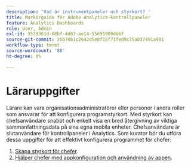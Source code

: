 ```yaml
---
description: 'Vad är instrumentpaneler och styrkort? '
title: Markörguide för Adobe Analytics-kontrollpaneler
feature: Analytics Dashboards
role: User, Admin
exl-id: 3538361d-68bf-4d67-ae14-55691909db6f
source-git-commit: 35b76b1c2642d5e8f15f71fed9c75ab37491a901
workflow-type: tm+mt
source-wordcount: '88'
ht-degree: 0%

---
```


# Läraruppgifter

Lärare kan vara organisationsadministratörer eller personer i andra roller som ansvarar för att konfigurera programstyrkort. Med styrkort kan chefsanvändare snabbt och enkelt visa en bred återgivning av viktiga sammanfattningsdata på sina egna mobila enheter. Chefsanvändare är slutanvändare för kontrollpaneler i Analytics. Som kurator bör du utföra dessa uppgifter för att effektivt konfigurera programmet för chefer:

1. [Skapa styrkort för chefer](/help/mobile-app/create-scorecard.md).
1. [Hjälper chefer med appkonfiguration och användning av appen](/help/mobile-app/set-up-execs.md).
